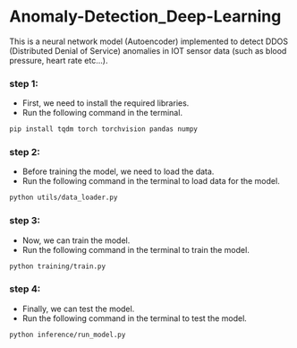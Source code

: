 # Anomaly-Detection_Deep-Learning
This is a neural network model (Autoencoder) implemented to detect DDOS (Distributed Denial of Service) anomalies in IOT sensor data (such as blood pressure, heart rate etc...). 

### step 1:
- First, we need to install the required libraries.
- Run the following command in the terminal.
```bash
pip install tqdm torch torchvision pandas numpy
```

### step 2:
- Before training the model, we need to load the data.
- Run the following command in the terminal to load data for the model.
```bash
python utils/data_loader.py
```

### step 3:
- Now, we can train the model.
- Run the following command in the terminal to train the model.
```bash
python training/train.py
```

### step 4:
- Finally, we can test the model.
- Run the following command in the terminal to test the model.
```bash
python inference/run_model.py
```

